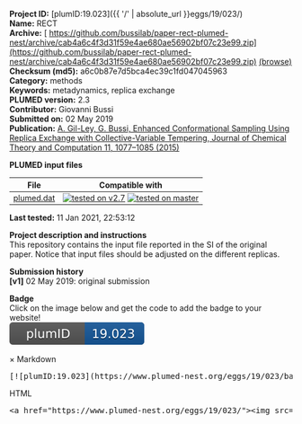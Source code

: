 **Project ID:** [plumID:19.023]({{ '/' | absolute_url }}eggs/19/023/)  
**Name:**  RECT  
**Archive:** [ https://github.com/bussilab/paper-rect-plumed-nest/archive/cab4a6c4f3d31f59e4ae680ae56902bf07c23e99.zip](https://github.com/bussilab/paper-rect-plumed-nest/archive/cab4a6c4f3d31f59e4ae680ae56902bf07c23e99.zip) [(browse)](https://github.com/bussilab/paper-rect-plumed-nest/tree/cab4a6c4f3d31f59e4ae680ae56902bf07c23e99)  
**Checksum (md5):** a6c0b87e7d5bca4ec39c1fd047045963  
**Category:**  methods  
**Keywords:**  metadynamics, replica exchange  
**PLUMED version:**  2.3  
**Contributor:**  Giovanni Bussi  
**Submitted on:** 02 May 2019  
**Publication:** [A. Gil-Ley, G. Bussi, Enhanced Conformational Sampling Using Replica Exchange with Collective-Variable Tempering, Journal of Chemical Theory and Computation 11, 1077–1085 (2015)](http://dx.doi.org/10.1021/ct5009087)  
  
**PLUMED input files**  
  
| File     | Compatible with |  
|:--------:|:--------:|  
| [plumed.dat](./data/plumed.dat.md) |  [![tested on v2.7](https://img.shields.io/badge/v2.7-passing-green.svg)](data/plumed.dat.plumed.stderr) [![tested on master](https://img.shields.io/badge/master-passing-green.svg)](data/plumed.dat.plumed_master.stderr) |  
  
**Last tested:**  11 Jan 2021, 22:53:12
  
**Project description and instructions**  
This repository contains the input file reported in the SI of the original paper. Notice that input files should be adjusted on the different replicas.

  
**Submission history**  
**[v1]** 02 May 2019: original submission  
  
**Badge**  
Click on the image below and get the code to add the badge to your website!  
<img src="./badge.svg" alt="plumeDnest:19.023" id="myBtn" class="badge">
<div id="myModal" class="modal">
  <div class="modal-content">
    <span class="close">&times;</span>
    Markdown<pre>[![plumID:19.023](https://www.plumed-nest.org/eggs/19/023/badge.svg)](https://www.plumed-nest.org/eggs/19/023/)</pre>
    HTML<pre>&lt;a href="https://www.plumed-nest.org/eggs/19/023/"&gt;&lt;img src="https://www.plumed-nest.org/eggs/19/023/badge.svg" alt="plumID:19.023"&gt;&lt;/a&gt;</pre>
  </div>
</div>
